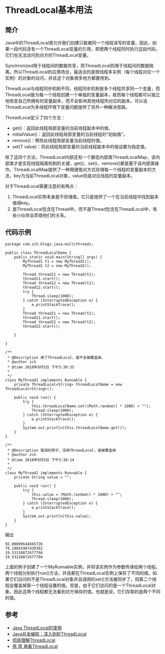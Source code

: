# ThreadLocal基本用法

## 简介

Java中的ThreadLocal类允许我们创建只能被同一个线程读写的变量。因此，如果一段代码含有一个ThreadLocal变量的引用，即使两个线程同时执行这段代码，它们也无法访问到对方的ThreadLocal变量。

Synchronized用于线程间的数据共享，而ThreadLocal则用于线程间的数据隔离。所以ThreadLocal的应用场合，最适合的是按线程多实例（每个线程对应一个实例）的对象的访问，并且这个对象很多地方都要用到。

ThreadLocal与线程同步机制不同，线程同步机制是多个线程共享同一个变量，而ThreadLocal是为每一个线程创建一个单独的变量副本，故而每个线程都可以独立地改变自己所拥有的变量副本，而不会影响其他线程所对应的副本。可以说ThreadLocal为多线程环境下变量问题提供了另外一种解决思路。

ThreadLocal定义了四个方法：

- get()：返回此线程局部变量的当前线程副本中的值。
- initialValue()：返回此线程局部变量的当前线程的“初始值”。
- remove()：移除此线程局部变量当前线程的值。
- set(T value)：将此线程局部变量的当前线程副本中的值设置为指定值。

除了这四个方法，ThreadLocal内部还有一个静态内部类ThreadLocalMap，该内部类才是实现线程隔离机制的关键，get()、set()、remove()都是基于该内部类操作。ThreadLocalMap提供了一种用键值对方式存储每一个线程的变量副本的方法，key为当前ThreadLocal对象，value则是对应线程的变量副本。

对于ThreadLocal需要注意的有两点：
1. ThreadLocal实例本身是不存储值，它只是提供了一个在当前线程中找到副本值得key。
2. 是ThreadLocal包含在Thread中，而不是Thread包含在ThreadLocal中，有些小伙伴会弄错他们的关系。

## 代码示例

```
package com.zch.blogs.java.multithreads;

public class ThreadLocalDemo {
	public static void main(String[] args) {
		MyThread1 t1 = new MyThread1();
		MyThread2 t2 = new MyThread2();

		Thread thread11 = new Thread(t1);
		thread11.start();
		Thread thread12 = new Thread(t1);
		thread12.start();
		try {
			Thread.sleep(1000);
		} catch (InterruptedException e) {
			e.printStackTrace();
		}
		Thread thread21 = new Thread(t2);
		thread21.start();
		Thread thread22 = new Thread(t2);
		thread22.start();

	}

}

/**
 * @Description 用了ThreadLocal，值不会被覆盖掉。
 * @author zch
 * @time 2018年9月5日 下午5:30:35
 *
 */
class MyThread1 implements Runnable {
	private ThreadLocal<String> threadLocalName = new ThreadLocal<String>();

	public void run() {
		try {
			this.threadLocalName.set((Math.random() * 100D) + "");
			Thread.sleep(1000);
		} catch (InterruptedException e) {
			e.printStackTrace();
		}
		System.out.println(this.threadLocalName.get());
	}
}

/**
 * @Description 错误的例子，没用ThreadLocal，值被覆盖掉
 * @author zch
 * @time 2018年9月5日 下午5:30:14
 *
 */
class MyThread2 implements Runnable {
	private String value = "";

	public void run() {
		try {
			this.value = (Math.random() * 100D) + "";
			Thread.sleep(1000);
		} catch (InterruptedException e) {
			e.printStackTrace();
		}
		System.out.println(this.value);
	}
}
```
输出

```
92.80899644845726
78.18841987420362
19.53318872677794
19.53318872677794
```

上面的例子创建了一个MyRunnable实例，并将该实例作为参数传递给两个线程。两个线程分别执行run()方法，并且都在ThreadLocal实例上保存了不同的值。如果它们访问的不是ThreadLocal对象并且调用的set()方法被同步了，则第二个线程会覆盖掉第一个线程设置的值。但是，由于它们访问的是一个ThreadLocal对象，因此这两个线程都无法看到对方保存的值。也就是说，它们存取的是两个不同的值。

## 参考


- [Java ThreadLocal的使用](http://ifeve.com/java-threadlocal的使用/)
- [Java并发编程：深入剖析ThreadLocal](http://www.cnblogs.com/dolphin0520/p/3920407.html)
- [彻底理解ThreadLocal](https://blog.csdn.net/lufeng20/article/details/24314381)
- [原 荐 再看ThreadLocal](http://ju.outofmemory.cn/entry/368569)
